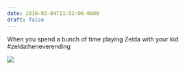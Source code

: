 ```yaml
---
date: 2018-03-04T11:52:06-0600
draft: false
---
```




When you spend a bunch of time playing Zelda with your kid #zeldatheneverending

![](/images/2018/4368a69d5f.jpg)



